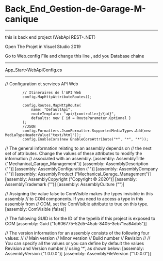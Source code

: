 # Back_End_Gestion-de-Garage-M-canique
**************************************
this is back end project (WebApi REST+.NET)

Open The Projet in Visuel Studio 2019

Go to Web.config File and change this line , add you Database chaine
********************************************************************
<connectionStrings>
    <add name="master" connectionString="Data Source=.;Initial Catalog=master;Integrated Security=true" providerName="System.Data.SqlClient"/>
</connectionStrings>

App_Start>WebApiConfig.cs
************************
 // Configuration et services API Web

            // Itinéraires de l'API Web
            config.MapHttpAttributeRoutes();

            config.Routes.MapHttpRoute(
                name: "DefaultApi",
                routeTemplate: "api/{controller}/{id}",
                defaults: new { id = RouteParameter.Optional }
            );
            //JSON
            config.Formatters.JsonFormatter.SupportedMediaTypes.Add(new MediaTypeHeaderValue("text/html"));
            config.EnableCors(new EnableCorsAttribute("*", "*", "*"));
            
// The general information relating to an assembly depends on
// the next set of attributes. Change the values of these attributes to modify the information
// associated with an assembly.
[assembly: AssemblyTitle ("Mechanical_Garage_Management")]
[assembly: AssemblyDescription ("")]
[assembly: AssemblyConfiguration ("")]
[assembly: AssemblyCompany ("")]
[assembly: AssemblyProduct ("Mechanical_Garage_Management")]
[assembly: AssemblyCopyright ("Copyright © 2020")]
[assembly: AssemblyTrademark ("")]
[assembly: AssemblyCulture ("")]

// Assigning the value false to ComVisible makes the types invisible in this assembly
// to COM components. If you need to access a type in this assembly from
// COM, set the ComVisible attribute to true on this type.
[assembly: ComVisible (false)]

// The following GUID is for the ID of the typelib if this project is exposed to COM
[assembly: Guid ("1c606775-52d5-45ab-8405-3eb71ea84db5")]

// The version information for an assembly consists of the following four values:
//
// Main version
// Minor version
// Build number
// Revision
//
// You can specify all the values ​​or you can define by default the values ​​Revision and Version number
// using ’*’, as shown below:
[assembly: AssemblyVersion ("1.0.0.0")]
[assembly: AssemblyFileVersion ("1.0.0.0")]
